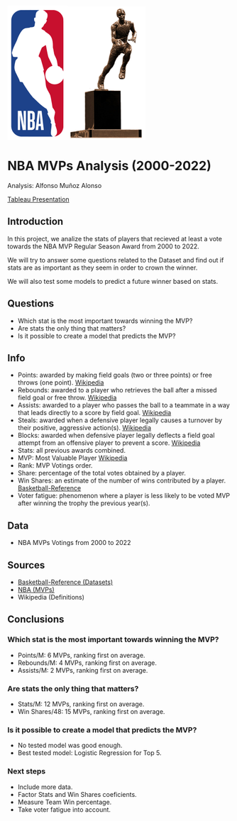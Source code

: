 ![NBA](https://github.com/Alfon22A/Mid-Boot-Camp-Project/blob/master/Slides/Images/NBALogo.png)![MVP](https://github.com/Alfon22A/Mid-Boot-Camp-Project/blob/master/Slides/Images/MVPTrophy.png)

# NBA MVPs Analysis (2000-2022)

Analysis: Alfonso Muñoz Alonso

[Tableau Presentation](https://public.tableau.com/views/NBA-MVPs-Analysis/Intro?:language=en-US&publish=yes&:display_count=n&:origin=viz_share_link)

## Introduction

In this project, we analize the stats of players that recieved at least a vote towards the NBA MVP Regular Season Award from 2000 to 2022.

We will try to answer some questions related to the Dataset and find out if stats are as important as they seem in order to crown the winner.

We will also test some models to predict a future winner based on stats.

## Questions
- Which stat is the most important towards winning the MVP?
- Are stats the only thing that matters?
- Is it possible to create a model that predicts the MVP?

## Info
- Points: awarded by making field goals (two or three points) or free throws (one point). [Wikipedia](https://en.wikipedia.org/wiki/Point_(basketball))
- Rebounds: awarded to a player who retrieves the ball after a missed field goal or free throw. [Wikipedia](https://en.wikipedia.org/wiki/Rebound_(basketball))
- Assists: awarded to a player who passes the ball to a teammate in a way that leads directly to a score by field goal. [Wikipedia](https://en.wikipedia.org/wiki/Assist_(basketball))
- Steals: awarded when a defensive player legally causes a turnover by their positive, aggressive action(s). [Wikipedia](https://en.wikipedia.org/wiki/Steal_(basketball))
- Blocks: awarded when defensive player legally deflects a field goal attempt from an offensive player to prevent a score. [Wikipedia](https://en.wikipedia.org/wiki/Block_(basketball))
- Stats: all previous awards combined.
- MVP: Most Valuable Player [Wikipedia](https://en.wikipedia.org/wiki/NBA_Most_Valuable_Player_Award)
- Rank: MVP Votings order.
- Share: percentage of the total votes obtained by a player.
- Win Shares: an estimate of the number of wins contributed by a player. [Basketball-Reference](https://www.basketball-reference.com/about/ws.html)
- Voter fatigue: phenomenon where a player is less likely to be voted MVP after winning the trophy the previous year(s).

## Data
- NBA MVPs Votings from 2000 to 2022

## Sources
- [Basketball-Reference (Datasets)](https://www.basketball-reference.com/awards/awards_2000.html)
- [NBA (MVPs)](https://www.nba.com/news/history-mvp-award-winners)
- Wikipedia (Definitions)

## Conclusions

### Which stat is the most important towards winning the MVP?
- Points/M: 6 MVPs, ranking first on average.
- Rebounds/M: 4 MVPs, ranking first on average.
- Assists/M: 2 MVPs, ranking first on average.

### Are stats the only thing that matters?
- Stats/M: 12 MVPs, ranking first on average.
- Win Shares/48: 15 MVPs, ranking first on average.

### Is it possible to create a model that predicts the MVP?
- No tested model was good enough.
- Best tested model: Logistic Regression for Top 5.

### Next steps
- Include more data.
- Factor Stats and Win Shares coeficients.
- Measure Team Win percentage.
- Take voter fatigue into account.